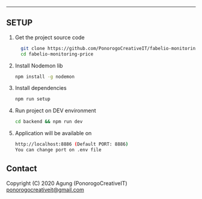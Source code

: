 ***
## SETUP
1. Get the project source code
      ```bash
        git clone https://github.com/PonorogoCreativeIT/fabelio-monitoring-price
        cd fabelio-monitoring-price
      ```
2. Install Nodemon lib
      ```bash
      npm install -g nodemon
      ```
3. Install dependencies
      ```bash
      npm run setup
      ```
4. Run project on DEV environment
      ```bash
      cd backend && npm run dev
      ```
5. Application will be available on
      ```bash
      http://localhost:8886 (Default PORT: 8886)
      You can change port on .env file
      ```

## Contact
Copyright (C) 2020 Agung (PonorogoCreativeIT)
[ponorogocreativeit@gmail.com](mailto:ponorogocreativeit@gmail.com)